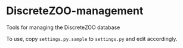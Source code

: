 # DiscreteZOO-management
Tools for managing the DiscreteZOO database

To use, copy `settings.py.sample` to `settings.py` and edit accordingly.
